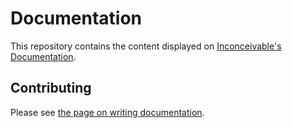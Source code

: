 # Documentation

This repository contains the content displayed on [Inconceivable's Documentation](https://team2530.github.io/Documentation).

## Contributing

Please see [the page on writing documentation](https://team2530.github.io/Documentation/writing_documentation/How-to-create-pages/).
